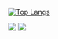 [![Top Langs](https://github-readme-stats.vercel.app/api/top-langs/?username=gg-br)](https://github.com/anuraghazra/github-readme-stats)

<div>
 <a href= "mailto:gabrielguerreirodefreitas@gmail.com"><img src="https://img.shields.io/badge/Gmail-D14836?style=for-the-badge&logo=gmail&logoColor=white" target= "_blank"></a>
 <a href= "https://discord.gg/PXN9MKk3F2"><img src="https://img.shields.io/badge/Discord-7289DA?style=for-the-badge&logo=discord&logoColor=white" target= "_blank"></a>
</div>
 
